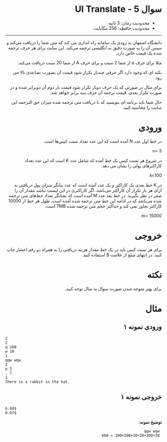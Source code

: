 <div dir="rtl">

# سوال 5 - UI Translate 


+ محدودیت زمان: 3 ثانیه
+ محدودیت حافظه: 256 مگابایت

----------

دانشگاه اصفهان به زودی یک سامانه راه اندازی می کند که متن شما را دریافت می‌کند و سپس آن را به صورت دقیق به انگلیسی ترجمه می‌کند. این سایت برای هر حرف ترجمه شده یک قیمت خاص دارد.

 مثلا برای حرف a از شما 2 سنت و برای حرف A از شما 20 سنت دریافت می‌کند. 
 
نکته ای که وجود دارد اگر حرفی چندبار تکرار شود قیمت آن بصورت تصاعدی بالا می رود.

برای مثال در صورتی که یک حرف دوبار تکرار شود قیمت بار دوم آن دوبرابر شده و در صورت تکرار بعدی، قیمت ترجمه آن حرف سه برابر خواهد شد.

حال شما باید برنامه ای بنویسید که با دریافت متن ترجمه شده میزان حق الترجمه این سایت را محاسبه کنید.


# ورودی

در خط اول عدد N آمده است که این عدد تعداد تست کیس‌ها است.

  n< 5

در شروع هر تست کیس یک خط آمده که شامل عدد K است که این عدد تعداد کاراکترهای پولی را نشان می دهد.

  k<100

در K خط بعدی یک کاراکتر و یک عدد آمده است که عدد بیانگر میزان پول 
دریافتی به ازای هر بار تکرار آن کاراکتر می‌باشد. اگر کاراکتری در این 
لیست نباشد مقدار آن را صفر در نظر بگیرید.
در خط بعد عدد M آمده است که نشانگر تعداد خط‌های متن ترجمه شده می‌باشد که
در ادامه این خط متن ترجمه شده آمده است. طول هر خط از 10000 کاراکتر 
تجاوز نمی کند و حداکثر حجم متن ترجمه شده 7MB است.

m< 15000

# خروجی

برای هر تست کیس باید در یک خط مقدار هزینه دریافتی را به همراه دو رقم اعشار چاپ کنید. در انتهای مبلغ از علامت $ استفاده کنید.

# نکته

برای بهتر متوجه شدن صورت سوال به مثال توجه کنید.

# مثال

## ورودی نمونه ۱

<div dir="ltr">

```
2
2
q 100
w 10
1
qqw wqw
2
p 5
. 7
1
there is a rabbit in the hat.
```
</div>

## خروجی نمونه ۱

<div dir="ltr">

```
6.60$
0.07$
```

</div>

**توضیح نمونه:**

     qqw wqw
     100+200+10+20+300+30 = 660
</div>
